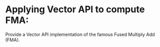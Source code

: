 # Applying Vector API to compute FMA:

Provide a Vector API implementation of the famous Fused Multiply Add (FMA).